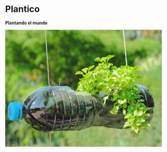 # Plantico
<html>
 <body>
  <p><strong>Plantando el mundo</strong></p>
  
  <img src="sembrar-alimentos-en-botellas.jpg">
 <body>
<html>
